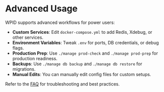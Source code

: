 # Advanced Usage

WPID supports advanced workflows for power users:

- **Custom Services**: Edit `docker-compose.yml` to add Redis, Xdebug, or other services.
- **Environment Variables**: Tweak `.env` for ports, DB credentials, or debug flags.
- **Production Prep**: Use `./manage prod-check` and `./manage prod-prep` for production readiness.
- **Backups**: Use `./manage db backup` and `./manage db restore` for migrations.
- **Manual Edits**: You can manually edit config files for custom setups.

Refer to the [FAQ](./faq.md) for troubleshooting and best practices.